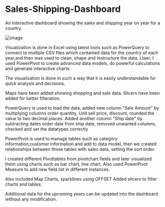 # Sales-Shipping-Dashboard

An Interactive dashboard showing the sales and shipping year on year for a country. 

![image](https://github.com/archishmanSingha/Sales-Shipping-Dashboard/assets/123219771/265d9abb-599e-44c1-b459-9872c93211e7)

Visualization is done in Excel using latest tools such as PowerQuery to connect to multiple CSV files which contained data for the country of each year,and then was used to clean, shape and restructure the data. Ltaer, I used PowerPivot to create advanced data models, do powerful calculations and generate interactive charts. 

The visualization is done in such a way that it is easily understandable for quick analysis and decisions.

Maps have been added showing shopping and sale data.
Slicers have been added for better filteration.

PowerQuery is used to load the data, added new column "Sale Amount" by multiplying columns order quantity, Unit sell price, discount, rounded the value to two decimal places. Added another column "Ship date" by subtracting dates order date from ship date, removed unwanted columns, checked and set the datatypes correctly

PowerPivot is used to manage tables such as  category information,customer information and add to data model, then we created relationships between those tables with sales data, setting the sort order.

I created different Pivottables from pivotchart fields and later visualized them using charts such as  bar chart, line chart. Also used PowerPivot Measure to add new field list in different instances.

Also included Map Charts, sparklines using OFFSET
Added slicers to filter charts and tables.

Additional data for the upcoming years can be updated into the dashboard without any modification.
